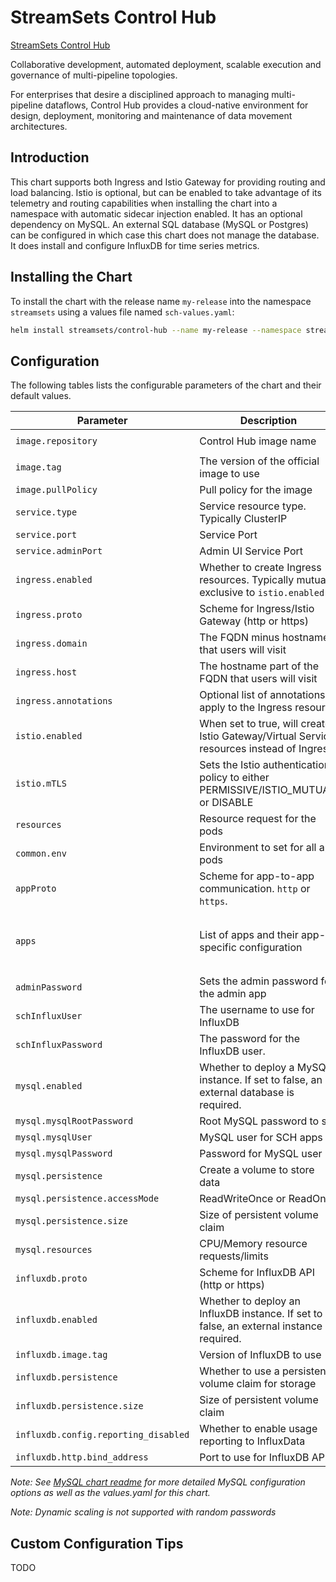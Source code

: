 # StreamSets Control Hub

[StreamSets Control Hub](https://streamsets.com/products/sch)

Collaborative development, automated deployment, scalable execution and governance of multi-pipeline topologies.

For enterprises that desire a disciplined approach to managing multi-pipeline dataflows, Control Hub provides a cloud-native environment for design, deployment, monitoring and maintenance of data movement architectures.

## Introduction

This chart supports both Ingress and Istio Gateway for providing routing and load balancing. Istio is optional, but can be enabled to take advantage of its telemetry and routing capabilities when installing the chart into a namespace with automatic sidecar injection enabled. It has an optional dependency on MySQL. An external SQL database (MySQL or Postgres) can be configured in which case this chart does not manage the database. It does install and configure InfluxDB for time series metrics.

## Installing the Chart

To install the chart with the release name `my-release` into the namespace `streamsets` using a values file named `sch-values.yaml`:

```bash
helm install streamsets/control-hub --name my-release --namespace streamsets --values sch-values.yaml
```

## Configuration

The following tables lists the configurable parameters of the chart and their default values.

| Parameter                            | Description                                                                                | Default                                                                            |
| ------------------------------------ | ------------------------------------------------------------------------------------------ | ---------------------------------------------------------------------------------- |
| `image.repository`                   | Control Hub image name                                                                     | `streamsets/control-hub`                                                           |
| `image.tag`                          | The version of the official image to use                                                   | `latest`                                                                           |
| `image.pullPolicy`                   | Pull policy for the image                                                                  | `IfNotPresent`                                                                     |
| `service.type`                       | Service resource type. Typically ClusterIP                                                 | ClusterIP                                                                          |
| `service.port`                       | Service Port                                                                               | `18631`                                                                            |
| `service.adminPort`                  | Admin UI Service Port                                                                      | `18632`                                                                            |
| `ingress.enabled`                    | Whether to create Ingress resources. Typically mutually exclusive to `istio.enabled`       | `true`                                                                             |
| `ingress.proto`                      | Scheme for Ingress/Istio Gateway (http or https)                                           | https                                                                              |
| `ingress.domain`                     | The FQDN minus hostname that users will visit                                              | example.com                                                                        |
| `ingress.host`                       | The hostname part of the FQDN that users will visit                                        | streamsets                                                                         |
| `ingress.annotations`                | Optional list of annotations to apply to the Ingress resource                              | None                                                                               |
| `istio.enabled`                      | When set to true, will create Istio Gateway/Virtual Service resources instead of Ingress.  |
| `istio.mTLS`                         | Sets the Istio authentication policy to either PERMISSIVE/ISTIO_MUTUAL, or DISABLE         |
| `resources`                          | Resource request for the pods                                                              | None                                                                               |
| `common.env`                         | Environment to set for all app pods                                                        | None                                                                               |
| `appProto`                           | Scheme for app-to-app communication. `http` or `https`.                                    | http                                                                               |
| `apps`                               | List of apps and their app-specific configuration                                          | `replicaCount: 1` plus `common.env`. See values.yaml for detailed app information. |
| `adminPassword`                      | Sets the admin password for the admin app                                                  | Random password\*                                                                  |
| `schInfluxUser`                      | The username to use for InfluxDB                                                           | streamsets                                                                         |
| `schInfluxPassword`                  | The password for the InfluxDB user.                                                        | Random password\*                                                                  |
| `mysql.enabled`                      | Whether to deploy a MySQL instance. If set to false, an external database is required.     | `true`                                                                             |
| `mysql.mysqlRootPassword`            | Root MySQL password to set                                                                 | Random password\*                                                                  |
| `mysql.mysqlUser`                    | MySQL user for SCH apps                                                                    | streamsets                                                                         |
| `mysql.mysqlPassword`                | Password for MySQL user                                                                    | Random password\*                                                                  |
| `mysql.persistence`                  | Create a volume to store data                                                              | `true`                                                                             |
| `mysql.persistence.accessMode`       | ReadWriteOnce or ReadOnly                                                                  | ReadWriteOnce                                                                      |
| `mysql.persistence.size`             | Size of persistent volume claim                                                            | 8Gi                                                                                |
| `mysql.resources`                    | CPU/Memory resource requests/limits                                                        | Memory: `256Mi`, CPU: `100m`                                                       |
| `influxdb.proto`                     | Scheme for InfluxDB API (http or https)                                                    | http                                                                               |
| `influxdb.enabled`                   | Whether to deploy an InfluxDB instance. If set to false, an external instance is required. | `true`                                                                             |
| `influxdb.image.tag`                 | Version of InfluxDB to use                                                                 | 1.3                                                                                |
| `influxdb.persistence`               | Whether to use a persistent volume claim for storage                                       | `true`                                                                             |
| `influxdb.persistence.size`          | Size of persistent volume claim                                                            | 8Gi                                                                                |
| `influxdb.config.reporting_disabled` | Whether to enable usage reporting to InfluxData                                            | `false`                                                                            |
| `influxdb.http.bind_address`         | Port to use for InfluxDB API                                                               | `8086`                                                                             |

_Note: See [MySQL chart readme](https://github.com/helm/charts/blob/master/stable/mysql/README.md) for more detailed MySQL configuration options as well as the values.yaml for this chart._

_Note: Dynamic scaling is not supported with random passwords_

## Custom Configuration Tips

TODO
